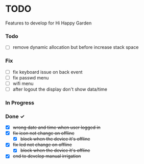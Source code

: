 # TODO

Features to develop for Hi Happy Garden

### Todo
- [ ] remove dynamic allocation but before increase stack space 


### Fix
 - [ ] fix keyboard issue on back event
 - [ ] fix passwd menu
 - [ ] wifi menu
 - [ ] after logout the display don't show data/time 

### In Progress

### Done ✓
- [x] ~~wrong date and time when user logged in~~
- [x] ~~fix icon not change on offline~~
  - [x] ~~block when the device it's offline~~
- [x] ~~fix led not change on offline~~
  - [x] ~~block when the device it's offline~~
- [x] ~~end to develop manual irrigation~~